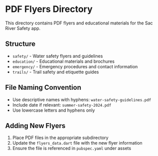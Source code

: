 # PDF Flyers Directory

This directory contains PDF flyers and educational materials for the Sac River Safety app.

## Structure
- `safety/` - Water safety flyers and guidelines
- `education/` - Educational materials and brochures
- `emergency/` - Emergency procedures and contact information
- `trails/` - Trail safety and etiquette guides

## File Naming Convention
- Use descriptive names with hyphens: `water-safety-guidelines.pdf`
- Include date if relevant: `summer-safety-2024.pdf`
- Use lowercase letters and hyphens only

## Adding New Flyers
1. Place PDF files in the appropriate subdirectory
2. Update the `flyers_data.dart` file with the new flyer information
3. Ensure the file is referenced in `pubspec.yaml` under assets 